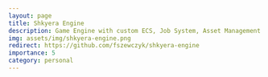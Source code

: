 ```yaml
---
layout: page
title: Shkyera Engine
description: Game Engine with custom ECS, Job System, Asset Management and UI Editor
img: assets/img/shkyera-engine.png
redirect: https://github.com/fszewczyk/shkyera-engine
importance: 5
category: personal
---
```


